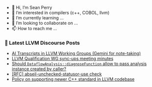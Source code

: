 - 👋 Hi, I’m Sean Perry
- 👀 I’m interested in compilers (c++, COBOL, llvm)
- 🌱 I’m currently learning ...
- 💞️ I’m looking to collaborate on ...
- 📫 How to reach me ...

<!---
s66perry/s66perry is a ✨ special ✨ repository because its `README.md` (this file) appears on your GitHub profile.
You can click the Preview link to take a look at your changes.
--->
### 📕 Latest LLVM Discourse Posts

<!-- DISCOURSE-LLVM:START -->
- [AI Transcripts in LLVM Working Groups &lpar;Gemini for note-taking&rpar;](https://discourse.llvm.org/t/ai-transcripts-in-llvm-working-groups-gemini-for-note-taking/88075#post_2)
- [LLVM Qualification WG sync-ups meeting minutes](https://discourse.llvm.org/t/llvm-qualification-wg-sync-ups-meeting-minutes/87148#post_8)
- [Should `DataflowAnalysis::diagnoseFunction` allow to pass analysis instance created by caller?](https://discourse.llvm.org/t/should-dataflowanalysis-diagnosefunction-allow-to-pass-analysis-instance-created-by-caller/88134#post_1)
- [[RFC] abseil-unchecked-statusor-use check](https://discourse.llvm.org/t/rfc-abseil-unchecked-statusor-use-check/87998#post_3)
- [Policy on supporting newer C++ standard in LLVM codebase](https://discourse.llvm.org/t/policy-on-supporting-newer-c-standard-in-llvm-codebase/88114#post_9)
<!-- DISCOURSE-LLVM:END -->
